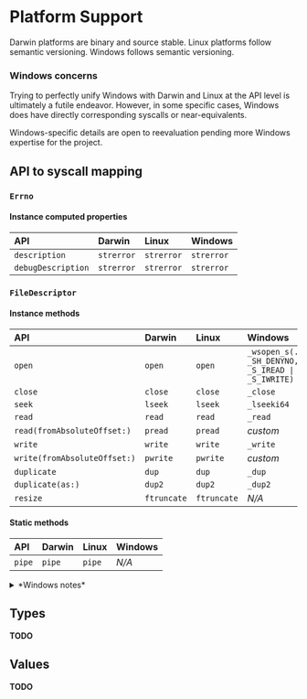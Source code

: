 
# Platform Support

Darwin platforms are binary and source stable. Linux platforms follow semantic versioning. Windows follows semantic versioning.

### Windows concerns

Trying to perfectly unify Windows with Darwin and Linux at the API level is ultimately a futile endeavor. However, in some specific cases, Windows does have directly corresponding syscalls or near-equivalents.

Windows-specific details are open to reevaluation pending more Windows expertise for the project.


## API to syscall mapping

### `Errno`

#### Instance computed properties

| API                | Darwin     | Linux      | Windows    |
|:-------------------|:-----------|:-----------|:-----------|
| `description`      | `strerror` | `strerror` | `strerror` |
| `debugDescription` | `strerror` | `strerror` | `strerror` |


### `FileDescriptor`

#### Instance methods

| API                          | Darwin      | Linux       | Windows                                            |
|:-----------------------------|:------------|:------------|:---------------------------------------------------|
| `open`                       | `open`      | `open`      | `_wsopen_s(..., _SH_DENYNO, _S_IREAD \| _S_IWRITE)` |
| `close`                      | `close`     | `close`     | `_close`                                           |
| `seek`                       | `lseek`     | `lseek`     | `_lseeki64`                                        |
| `read`                       | `read`      | `read`      | `_read`                                            |
| `read(fromAbsoluteOffset:)`  | `pread`     | `pread`     | *custom*                                           |
| `write`                      | `write`     | `write`     | `_write`                                           |
| `write(fromAbsoluteOffset:)` | `pwrite`    | `pwrite`    | *custom*                                           |
| `duplicate`                  | `dup`       | `dup`       | `_dup`                                             |
| `duplicate(as:)`             | `dup2`      | `dup2`      | `_dup2`                                            |
| `resize`                     | `ftruncate` | `ftruncate` | *N/A*                                              |


#### Static methods

| API    | Darwin | Linux  | Windows |
|:-------|:-------|:-------|:--------|
| `pipe` | `pipe` | `pipe` | *N/A*   |

<details><summary>*Windows notes*</summary>

Windows has custom implementations for reading from or writing to an absolute offset within a file.

File resizing and pipes are not available on Windows at this point.

</details>


## **Types**

**TODO**

## **Values**

**TODO**






